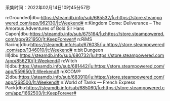 采集时间：2022年02月14日10时45分57秒

n:Grounded|dbu:https://steamdb.info/sub/685532/|u:https://store.steampowered.com/app/962130/|t:Weekend#
n:Kingdom Come: Deliverance – The Amorous Adventures of Bold Sir Hans Capon|dbu:https://steamdb.info/sub/675164/|u:https://store.steampowered.com/app/921950/|t:KeepForever#
n:RiMS Racing|dbu:https://steamdb.info/sub/676035/|u:https://store.steampowered.com/app/1346010/|t:Weekend#
n:bit Dungeon III|dbu:https://steamdb.info/sub/680732/|u:https://store.steampowered.com/app/856210/|t:Weekend#
n:Witch It|dbu:https://steamdb.info/sub/681442/|u:https://store.steampowered.com/app/559650/|t:Weekend#
n:XCOM® 2|dbu:https://steamdb.info/sub/683910/|u:https://store.steampowered.com/app/268500/|t:Weekend#
n:World of Tanks — French Express Pack|dbu:https://steamdb.info/sub/685060/|u:https://store.steampowered.com/app/1662503/|t:KeepForever#
